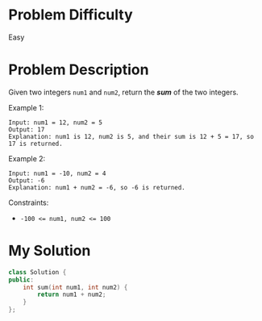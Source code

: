 # Problem Difficulty
Easy
# Problem Description
Given two integers `num1` and `num2`, return the <b><i>sum</i></b> of the two integers.
 

Example 1:
```
Input: num1 = 12, num2 = 5
Output: 17
Explanation: num1 is 12, num2 is 5, and their sum is 12 + 5 = 17, so 17 is returned.
```
Example 2:
```
Input: num1 = -10, num2 = 4
Output: -6
Explanation: num1 + num2 = -6, so -6 is returned.
 ```

Constraints:
- `-100 <= num1, num2 <= 100`

# My Solution
```cpp
class Solution {
public:
    int sum(int num1, int num2) {
        return num1 + num2;
    }
};
```
